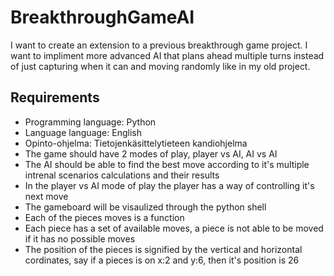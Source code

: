 # BreakthroughGameAI
I want to create an extension to a previous breakthrough game project. I want to impliment more advanced AI that plans ahead multiple turns instead of just capturing when it can and moving randomly like in my old project. 
## Requirements 
- Programming language: Python
- Language language: English
- Opinto-ohjelma: Tietojenkäsittelytieteen kandiohjelma
- The game should have 2 modes of play, player vs AI, AI vs AI
- The AI should be able to find the best move according to it's multiple intrenal scenarios calculations and their results
- In the player vs AI mode of play the player has a way of controlling it's next move
- The gameboard will be visaulized through the python shell
- Each of the pieces moves is a function
- Each piece has a set of available moves, a piece is not able to be moved if it has no possible moves
- The position of the pieces is signified by the vertical and horizontal cordinates, say if a pieces is on x:2 and y:6, then it's position is 26
